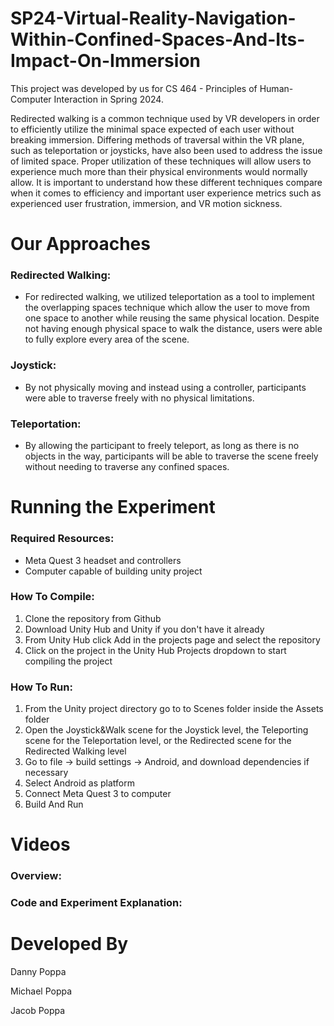 # SP24-Virtual-Reality-Navigation-Within-Confined-Spaces-And-Its-Impact-On-Immersion
This project was developed by us for CS 464 - Principles of Human-Computer Interaction in Spring 2024.

Redirected walking is a common technique used by VR developers in order to efficiently utilize the minimal space expected of each user
without breaking immersion. Differing methods of traversal within the VR plane, such as teleportation or joysticks, have also been used
to address the issue of limited space. Proper utilization of these techniques will allow users to experience much more than their physical
environments would normally allow. It is important to understand how these different techniques compare when it comes to efficiency and
important user experience metrics such as experienced user frustration, immersion, and VR motion sickness.

# Our Approaches
### Redirected Walking:
* For redirected walking, we utilized teleportation as a tool to implement the overlapping spaces technique which allow the user to move from one space to another while reusing the same physical location. Despite not having enough physical space to walk the distance, users were able to fully explore every area of the scene.   

### Joystick:
* By not physically moving and instead using a controller, participants were able to traverse freely with no physical limitations.

### Teleportation:
* By allowing the participant to freely teleport, as long as there is no objects in the way, participants will be able to traverse the scene freely without needing to traverse any confined spaces.

# Running the Experiment
### Required Resources:
* Meta Quest 3 headset and controllers
* Computer capable of building unity project

### How To Compile:
1. Clone the repository from Github
2. Download Unity Hub and Unity if you don't have it already
3. From Unity Hub click Add in the projects page and select the repository
4. Click on the project in the Unity Hub Projects dropdown to start compiling the project

### How To Run:
1. From the Unity project directory go to to Scenes folder inside the Assets folder
2. Open the Joystick&Walk scene for the Joystick level, the Teleporting scene for the Teleportation level, or the Redirected scene for the Redirected Walking level
3. Go to file -> build settings -> Android, and download dependencies if necessary
4. Select Android as platform
5. Connect Meta Quest 3 to computer
6. Build And Run

# Videos
### Overview:
### Code and Experiment Explanation:

# Developed By
Danny Poppa

Michael Poppa

Jacob Poppa
